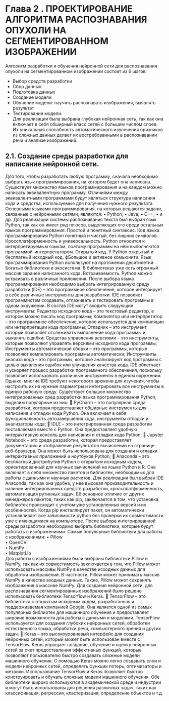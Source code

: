 # **Глава 2 . ПРОЕКТИРОВАНИЕ АЛГОРИТМА РАСПОЗНАВАНИЯ ОПУХОЛИ НА СЕГМЕНТИРОВАННОМ ИЗОБРАЖЕНИИ**

Алгоритм разработки и обучения нейронной сети для распознавания опухоли на сегментированном изображении состоит из 6 шагов:
*	Выбор средств разработки
*	Сбор данных
*	Подготовка данных
*	Создание модели
*	Обучение модели: научить распознавать изображения, выявлять результат  
*	Тестирование модели.  
Для реализации была выбрана глубокая нейронная сеть, так как она включает в себя обширный класс сетей с большим числом слоев. 
Их уникальная способность автоматического извлечения признаков из сложных данных делает их востребованными в распознавании речи и анализе изображений.

## **2.1.	Создание среды разработки для написание нейронной сети.**

Для того, чтобы разработать любую программу, сначала необходимо выбрать язык программирования, на котором будет она написана.
Существует множество языков программирования и на каждом можно написать эквивалентную программу. 
Отличиями между эквивалентными программами будут являться структура написания кода и средства, используемые для получения нужного результата. 
Основными языками программирования, на которых решаются задачи, связанные с нейронными сетями, являются: 
• Python; 
• Java; 
• C++; 
• и др. 
Для реализации системы распознавания текста был выбран язык Python, так как он имеет ряд плюсов, выделяющих его среди остальных языков программирования: 
Простой и понятный синтаксис. Код языка программирования Python понятный и чистый, без лишних символов.
Кроссплатформенность и универсальность. Python относится к интерпретируемым языкам, поэтому программы на нём выполняются программой-интерпретатором. 
Открытый код. У Python открытый и бесплатный исходный код. фБольшое и активное комьюнити. Язык программирования Python используют на протяжении десятилетий.
Богатые библиотеки и экосистема. В библиотеках уже есть огромный массив заранее написанного кода.
Встраиваемость. Python можно встраивать в различные приложения.
После выбора языка программирования необходимо выбрать интегрированную среду разработки (IDE) – это программное обеспечение, которое интегрирует в себе различные инструменты для разработки.
IDE позволяет программистам создавать, отлаживать и тестировать программы в одном окружении. В состав IDE могут входить следующие инструменты:
Редактор исходного кода – это текстовый редактор, в котором можно писать код программы;
Компилятор или интерпретатор – это программное обеспечение, которое используется для компиляции или интерпретации кода программы;
Отладчик – это инструмент, который позволяет отслеживать выполнение кода программы и выявлять ошибки;
Средства управления версиями – это инструменты, которые позволяют управлять версиями исходного кода программы;
Инструменты автоматической сборки – это программы, которые позволяют компилировать программы автоматически;
Инструменты анализа кода – это программы, которые анализируют код программы с целью выявления ошибок или улучшения качества кода.
IDE облегчает и ускоряет процесс разработки программного обеспечения, поскольку позволяет использовать различные инструменты в едином окружении.
Однако, многие IDE требуют некоторого времени для изучения, чтобы настроить их на нужные параметры и интегрировать все инструменты в единую рабочую среду.
Существует большое множество интегрированных сред разработки языка программирования Python, выделим популярные из них:
	PyCharm – это популярная среда разработки, которая предоставляет обширные инструменты для написания и отладки кода Python. 
Она включает в себя функциональность автозавершения кода, инструменты отладки и анализаторы кода;
	IDLE – это интегрированная среда разработки поставляемая вместе с Python. Она предоставляет удобную интерактивную консоль для написания и отладки кода Python;
	Jupyter Notebook – это среда разработки, которая предоставляет документацию и отображение результатов вычислений на странице веб-браузера. 
Она может быть использована для создания и отладки интерактивных приложений и ноутбуков Python;
	Anaconda – это бесплатный дистрибутив Python с открытым исходным кодом, ориентированный для научных вычислений на языке Python и R.
Она включает в себя множество пакетов и библиотек, необходимых для работы с данными и научных расчетов.
Для реализации был выбран IDE Anaconda, так как она удобна, у нее высокая производительность и наличие интегрированных средств разработки, кроссплатформенность, автоматизация рутинных задач.
Её основное отличие от других менеджеров пакетов, таких как pip, заключается в том, что установка библиотек происходит с учетом уже установленных версий и их особенностей.
Когда pip инсталлирует пакет, он автоматически устанавливает все зависимости python без проверки их совместимости уже с имеющимися на компьютере.
После выбора интегрированной среды разработки необходимо выбрать библиотеки, которые будут работать с изображениями. Самые популярные библиотеки для работы с изображениями:
•	Pillow  
•	OpenCV  
•	NumPy  
•	MatplotLib  
Для работы с изображениями были выбраны библиотеки Pillow и NumPy, так как их совместимость заключается в том, что Pillow может использовать массивы NumPy в качестве исходных данных
для обработки изображений. В частности, Pillow может принимать массив NumPy в качестве входных данных. Также, Pillow может сохранять изображения в массиве NumPy.
Для создания нейронной сети, для распознавания сегментированных изображений было решено использовать библиотеки Tensorflow и Keras.
	TensorFlow – это библиотека с открытым исходным кодом, разработанная и поддерживаемая компанией Google. 
Она является одной из самых популярных библиотек для машинного обучения и предоставляет широкие возможности для работы с данными и моделями. 
TensorFlow используется для создания глубоких нейронных сетей, обработки естественного языка, обработки речи, компьютерного зрения и других задач.
	Keras – это высокоуровневый интерфейс для создания нейронных сетей, который может быть использован вместе с TensorFlow. Keras упрощает создание, 
обучение и оценку нейронных сетей за счет предоставления эффективных функций, которые позволяют пользователю быстро создавать сложные модели машинного обучения.
С помощью Keras можно легко создавать слои и модели нейронных сетей, определять функции потерь, оптимизаторы и метрики.
Использование TensorFlow и Keras позволяет быстро конструировать и обучать сложные модели машинного обучения. 
Обе библиотеки широко используются в академической среде и индустрии и могут быть использованы для решения различных задач, таких как классификация, регрессия, кластеризация,
определение объектов и т.д.
